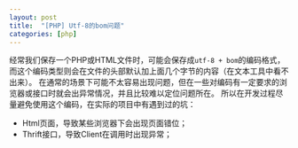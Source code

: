 ```yaml
---
layout: post
title:  "[PHP] Utf-8的bom问题"
categories: [php]
---
```


经常我们保存一个PHP或HTML文件时，可能会保存成`utf-8 + bom`的编码格式，而这个编码类型则会在文件的头部默认加上面几个字节的内容（在文本工具中看不出来）。
在通常的场景下可能不太容易出现问题，但在一些对编码有一定要求的浏览器或接口时就会出异常情况，并且比较难以定位问题所在。
所以在开发过程尽量避免使用这个编码，在实际的项目中有遇到过的坑：

* Html页面，导致某些浏览器下会出现页面错位；
* Thrift接口，导致Client在调用时出现异常；

